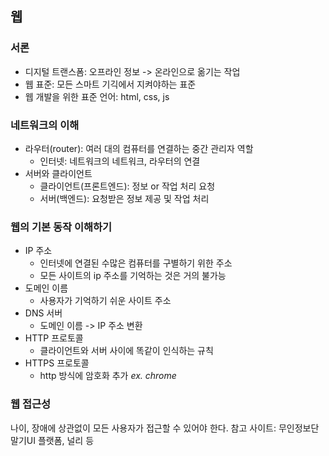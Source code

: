 ## 웹

### 서론

- 디지털 트랜스폼: 오프라인 정보 -> 온라인으로 옮기는 작업
- 웹 표준: 모든 스마트 기긱에서 지켜야하는 표준
- 웹 개발을 위한 표준 언어: html, css, js

### 네트워크의 이해

- 라우터(router): 여러 대의 컴퓨터를 연결하는 중간 관리자 역할
  - 인터넷: 네트워크의 네트워크, 라우터의 연결
- 서버와 클라이언트
  - 클라이언트(프론트엔드): 정보 or 작업 처리 요청
  - 서버(백엔드): 요청받은 정보 제공 및 작업 처리

### 웹의 기본 동작 이해하기

- IP 주소
  - 인터넷에 연결된 수많은 컴퓨터를 구별하기 위한 주소
  - 모든 사이트의 ip 주소를 기억하는 것은 거의 불가능
- 도메인 이름
  - 사용자가 기억하기 쉬운 사이트 주소
- DNS 서버
  - 도메인 이름 -> IP 주소 변환
- HTTP 프로토콜
  - 클라이언트와 서버 사이에 똑같이 인식하는 규칙
- HTTPS 프로토콜
  - http 방식에 암호화 추가 _ex. chrome_

### 웹 접근성

나이, 장애에 상관없이 모든 사용자가 접근할 수 있어야 한다.
참고 사이트: 무인정보단말기UI 플랫폼, 널리 등
